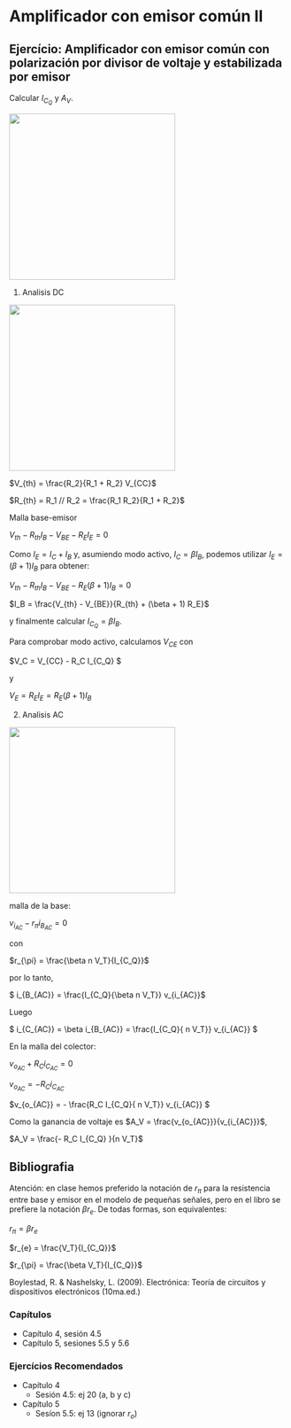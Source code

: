 # Amplificador con emisor común II

## Ejercício: Amplificador con emisor común con polarización por divisor de voltaje y estabilizada por emisor

Calcular $I_{C_Q}$ y $A_V$.

<img src="https://julianodb.github.io/electronic_circuits_diagrams/common_emitter.png" width="300"> 

1. Analisis DC

<img src="https://julianodb.github.io/electronic_circuits_diagrams/common_emitter_thevenin.png" width="300">

$V_{th} = \frac{R_2}{R_1 + R_2} V_{CC}$ 

$R_{th} = R_1 // R_2 = \frac{R_1 R_2}{R_1 + R_2}$

Malla base-emisor

$V_{th} - R_{th} I_B - V_{BE} - R_E I_E = 0$

Como $I_E = I_C + I_B$ y, asumiendo modo activo, $I_C = \beta I_B$, podemos utilizar $I_E = (\beta + 1) I_B$ para obtener:

$V_{th} - R_{th} I_B - V_{BE} - R_E (\beta + 1) I_B = 0$

$I_B = \frac{V_{th}  - V_{BE}}{R_{th} + (\beta + 1) R_E}$

y finalmente calcular $I_{C_Q} = \beta I_B$.

Para comprobar modo activo, calculamos $V_{CE}$ con

$V_C = V_{CC} - R_C I_{C_Q} $

y

$V_{E} = R_E I_{E} = R_E (\beta + 1) I_B$

2. Analisis AC

<img src="https://julianodb.github.io/electronic_circuits_diagrams/common_emitter_small_signal.png" width="300"> 

malla de la base:

$v_{i_{AC}} - r_\pi i_{B_{AC}} = 0$

con 

$r_{\pi} = \frac{\beta n V_T}{I_{C_Q}}$

por lo tanto,

$ i_{B_{AC}} = \frac{I_{C_Q}{\beta n V_T}} v_{i_{AC}}$

Luego

$ i_{C_{AC}} = \beta i_{B_{AC}} = \frac{I_{C_Q}{ n V_T}} v_{i_{AC}} $

En la malla del colector:

$v_{o_{AC}} + R_C i_{C_{AC}} = 0$

$v_{o_{AC}} = - R_C i_{C_{AC}}$

$v_{o_{AC}} = - \frac{R_C I_{C_Q}{ n V_T}} v_{i_{AC}} $

Como la ganancia de voltaje es $A_V = \frac{v_{o_{AC}}}{v_{i_{AC}}}$,

$A_V = \frac{- R_C I_{C_Q} }{n V_T}$

## Bibliografia

Atención: en clase hemos preferido la notación de $r_\pi$ para la resistencia entre base y emisor en el modelo de pequeñas señales, pero en el libro se prefiere la notación $\beta r_e$. De todas formas, son equivalentes:

$r_{\pi} = \beta r_e$

$r_{e} = \frac{V_T}{I_{C_Q}}$

$r_{\pi} = \frac{\beta V_T}{I_{C_Q}}$

Boylestad, R. & Nashelsky, L. (2009). Electrónica: Teoría de circuitos y dispositivos electrónicos (10ma.ed.)

### Capítulos
- Capítulo 4, sesión 4.5
- Capítulo 5, sesiones 5.5 y 5.6

### Ejercícios Recomendados
- Capítulo 4
  - Sesión 4.5: ej 20 (a, b y c)
- Capítulo 5
  - Sesíon 5.5: ej 13 (ignorar $r_o$)

